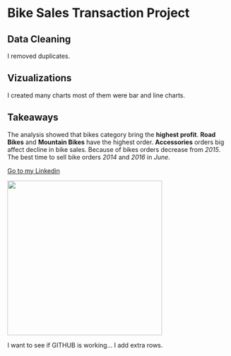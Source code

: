 # Bike Sales Transaction Project

## Data Cleaning
I removed duplicates.

## Vizualizations
I created many charts most of them were bar and line charts.

## Takeaways
The analysis showed that bikes category bring the **highest profit**.
**Road Bikes** and **Mountain Bikes** have the highest order.
**Accessories** orders big affect decline in bike sales. Because of bikes orders decrease from *2015*.
The best time to sell bike orders *2014* and *2016* in *June*.




<a href="https://www.linkedin.com/in/tansu-ayaz-797bb313a/">Go to my Linkedin</a>

<img src =
"https://cdn.shopify.com/s/files/1/1225/6884/products/voytek-charcoal-xl_394x.jpg?v=1670516983" width="350" height="auto" />


I want to see if GITHUB is working...
I add extra rows.



